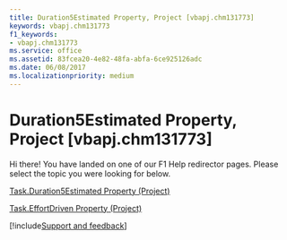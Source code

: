 ```yaml
---
title: Duration5Estimated Property, Project [vbapj.chm131773]
keywords: vbapj.chm131773
f1_keywords:
- vbapj.chm131773
ms.service: office
ms.assetid: 83fcea20-4e82-48fa-abfa-6ce925126adc
ms.date: 06/08/2017
ms.localizationpriority: medium
---
```



# Duration5Estimated Property, Project [vbapj.chm131773]

Hi there! You have landed on one of our F1 Help redirector pages. Please select the topic you were looking for below.

[Task.Duration5Estimated Property (Project)](https://msdn.microsoft.com/library/620fc5fd-1589-1a67-3f3c-c8c6f6d57c39%28Office.15%29.aspx)

[Task.EffortDriven Property (Project)](https://msdn.microsoft.com/library/9c17e4b9-258e-6929-6b35-de0dfa7687c2%28Office.15%29.aspx)

[!include[Support and feedback](~/includes/feedback-boilerplate.md)]